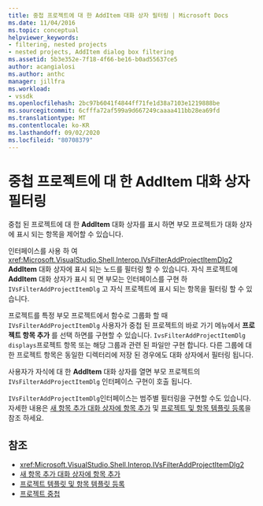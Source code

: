 ```yaml
---
title: 중첩 프로젝트에 대 한 AddItem 대화 상자 필터링 | Microsoft Docs
ms.date: 11/04/2016
ms.topic: conceptual
helpviewer_keywords:
- filtering, nested projects
- nested projects, AddItem dialog box filtering
ms.assetid: 5b3e352e-7f18-4f66-be16-b0ad55637ce5
author: acangialosi
ms.author: anthc
manager: jillfra
ms.workload:
- vssdk
ms.openlocfilehash: 2bc97b6041f4844ff71fe1d38a7103e1219888be
ms.sourcegitcommit: 6cfffa72af599a9d667249caaaa411bb28ea69fd
ms.translationtype: MT
ms.contentlocale: ko-KR
ms.lasthandoff: 09/02/2020
ms.locfileid: "80708379"
---
```

# <a name="filter-the-additem-dialog-box-for-nested-projects"></a>중첩 프로젝트에 대 한 AddItem 대화 상자 필터링
중첩 된 프로젝트에 대 한 **AddItem** 대화 상자를 표시 하면 부모 프로젝트가 대화 상자에 표시 되는 항목을 제어할 수 있습니다.

 인터페이스를 사용 하 여 <xref:Microsoft.VisualStudio.Shell.Interop.IVsFilterAddProjectItemDlg2> **AddItem** 대화 상자에 표시 되는 노드를 필터링 할 수 있습니다. 자식 프로젝트에 **AddItem** 대화 상자가 표시 되 면 부모는 인터페이스를 구현 하 `IVsFilterAddProjectItemDlg` 고 자식 프로젝트에 표시 되는 항목을 필터링 할 수 있습니다.

 프로젝트를 특정 부모 프로젝트에서 함수로 그룹화 할 때 `IVsFilterAddProjectItemDlg` 사용자가 중첩 된 프로젝트의 바로 가기 메뉴에서 **프로젝트 항목 추가** 를 선택 하면를 구현할 수 있습니다. `IvsFilterAddProjectItemDlg displays`프로젝트 항목 또는 해당 그룹과 관련 된 파일만 구현 합니다. 다른 그룹에 대 한 프로젝트 항목은 동일한 디렉터리에 저장 된 경우에도 대화 상자에서 필터링 됩니다.

 사용자가 자식에 대 한 **AddItem** 대화 상자를 열면 부모 프로젝트의 `IVsFilterAddProjectItemDlg` 인터페이스 구현이 호출 됩니다.

 `IVsFilterAddProjectItemDlg`인터페이스는 범주별 필터링을 구현할 수도 있습니다. 자세한 내용은 [새 항목 추가 대화 상자에 항목 추가](../../extensibility/internals/adding-items-to-the-add-new-item-dialog-boxes.md) 및 [프로젝트 및 항목 템플릿 등록](../../extensibility/internals/registering-project-and-item-templates.md)을 참조 하세요.

## <a name="see-also"></a>참조
- <xref:Microsoft.VisualStudio.Shell.Interop.IVsFilterAddProjectItemDlg2>
- [새 항목 추가 대화 상자에 항목 추가](../../extensibility/internals/adding-items-to-the-add-new-item-dialog-boxes.md)
- [프로젝트 템플릿 및 항목 템플릿 등록](../../extensibility/internals/registering-project-and-item-templates.md)
- [프로젝트 중첩](../../extensibility/internals/nesting-projects.md)
